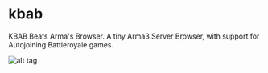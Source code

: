 # kbab
KBAB Beats Arma's Browser. A tiny Arma3 Server Browser, with support for Autojoining Battleroyale games.

![alt tag](http://i.imgur.com/wDHoman.png)
